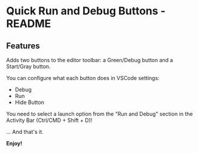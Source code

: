 # Quick Run and Debug Buttons - README

## Features

Adds two buttons to the editor toolbar: a Green/Debug button and a Start/Gray button.

You can configure what each button does in VSCode settings:

- Debug
- Run
- Hide Button

You need to select a launch option from the "Run and Debug" section in the Activity Bar (Ctrl/CMD + Shift + D)!

... And that's it.

**Enjoy!**
